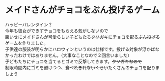 # メイドさんがチョコをぶん投げるゲーム
ハッピーバレンタイン？  
今年も彼女ができずチョコをもらえる気がしないので  
腹いせにメイドさんが可愛らしい子どもたち~~クソガキ~~にチョコを配る~~ぶん投げる~~ゲームを作りました。  
子供達の服装が明らかにハロウィンというのは仕様です。投げる対象が浮かばなかったわけではありません。（大事なことなので２回言いました）  
子どもたちにチョコを当てるとゴミで反撃してきます。~~クソガキなので~~  
制限時間内にゴミを避けつつ、~~食べれきれないくらい~~たくさんのチョコを配りましょう  
